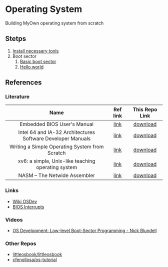 # Operating System
Building MyOwn operating system from scratch

## Stetps
1. [Install necessary tools](./step01%20-%20necessary%20tools)
2. Boot sector
   1. [Basic boot sector](./step011%20-%20basic%20boot%20sector)
   2. [Hello world](./step012%20-%20hello%20world%20boot%20sector)

## References
### Literature
|                            Name                             |                                    Ref link                                     |                                                         This Repo Link                                                         |
| :---------------------------------------------------------: | :-----------------------------------------------------------------------------: | :----------------------------------------------------------------------------------------------------------------------------: |
|                 Embedded BIOS User's Manual                 |   [link](ftp://ftp.embeddedarm.com/old/saved-downloads-manuals/EBIOS-UM.PDF)    |                                 [download](./literature/Embedded%20BIOS%20Users%20Manual.PDF)                                  |
| Intel 64 and IA-32 Architectures Software Developer Manuals |           [link](https://software.intel.com/en-us/articles/intel-sdm)           |             [download](./literature/Intel%2064%20and%20IA-32%20Architectures%20Software%20Developers%20Manual.pdf)             |
|       Writing a Simple Operating System from Scratch        | [link](https://www.cs.bham.ac.uk/~exr/lectures/opsys/10_11/lectures/os-dev.pdf) | [download](./literature/Writing%20a%20Simple%20Operating%20System%20from%20Scratch%20-%20Nick%20Blundell%20-%20Dec%202010.pdf) |
|     xv6: a simple, Unix-like teaching operating system      |             [link](https://pdos.csail.mit.edu/6.828/2019/xv6.html)              |                 [download](./literature/xv6%20-%20a%20simple,%20Unix-like%20teaching%20operating%20system.pdf)                 |
|                NASM – The Netwide Assembler                 |                          [link](https://www.nasm.us/)                           |                                              [download](./literature/nasmdoc.pdf)                                              |

### Links
- [Wiki OSDev](https://wiki.osdev.org/Main_Page)
- [BIOS Interrupts](https://en.wikipedia.org/wiki/BIOS_interrupt_call)

### Videos
- [OS Development: Low-level Boot-Sector Programming - Nick Blundell](https://www.youtube.com/playlist?list=PLrJApd3VJDK0gVMsU3lZBVHBCgC1EeK--)

### Other Repos
- [littleosbook/littleosbook ](https://github.com/littleosbook/littleosbook)
- [cfenollosa/os-tutorial ](https://github.com/cfenollosa/os-tutorial)
